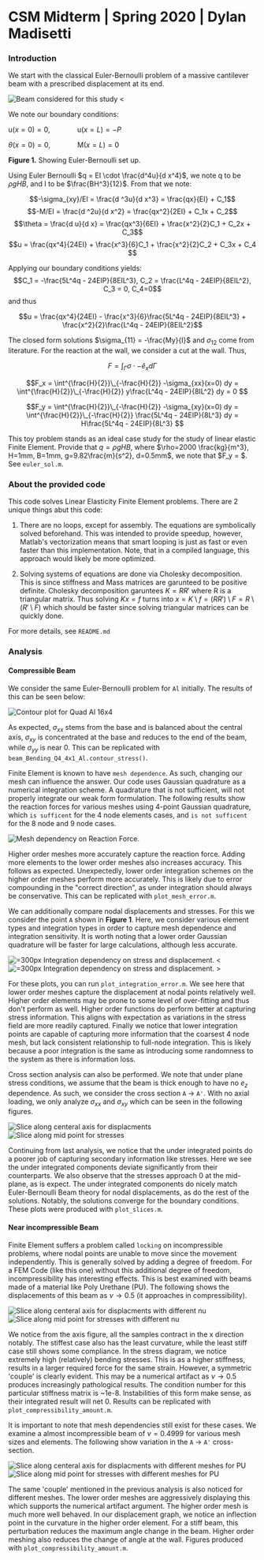 # CSM Midterm | Spring 2020 | Dylan Madisetti

### Introduction

We start with the classical Euler-Bernoulli problem of a massive cantilever
beam with a prescribed displacement at its end.

![Beam considered for this study <](beam.svg)

We note our boundary conditions:

$\text{u}(x=0) = 0$, $\ \ \ \ \ \ \ \ \ \ \ \ \ \text{u}(x=L) = -P$

$\theta(x=0) = 0$, $\ \ \ \ \ \ \ \ \ \ \ \ \ \text{M}(x=L) = 0$

**Figure 1.** Showing Euler-Bernoulli set up.

Using Euler Bernoulli $q = EI \cdot \frac{d^4u}{d x^4}$, we note q to be $\rho
g H B$, and I to be $\frac{BH^3}{12}$.
From that we note:

$$-\sigma_{xy}/EI = \frac{d ^3u}{d x^3} = \frac{qx}{EI} + C_1$$
$$-M/EI = \frac{d ^2u}{d x^2} = \frac{qx^2}{2EI} + C_1x + C_2$$
$$\theta = \frac{d u}{d x} = \frac{qx^3}{6EI} + \frac{x^2}{2}C_1 + C_2x + C_3$$
$$u = \frac{qx^4}{24EI} + \frac{x^3}{6}C_1 + \frac{x^2}{2}C_2  + C_3x + C_4 $$

Applying our boundary conditions yields: $$C_1 = -\frac{5L^4q - 24EIP}{8EIL^3}, C_2 = \frac{L^4q - 24EIP}{8EIL^2}, C_3 = 0, C_4=0$$
and thus

$$u = \frac{qx^4}{24EI} - \frac{x^3}{6}\frac{5L^4q - 24EIP}{8EIL^3} + \frac{x^2}{2}\frac{L^4q - 24EIP}{8EIL^2}$$

The closed form solutions $\sigma_{11} = -\frac{My}{I}$ and $\sigma_{12}$ come
from literature. For the reaction at the wall, we consider a cut at the wall.
Thus,

$$F =
\int_{\Gamma} \sigma \cdot -\hat{e}_x d\Gamma$$

$$F_x =
\int^{\frac{H}{2}}\_{-\frac{H}{2}} -\sigma_{xx}(x=0) dy =
\int^{\frac{H}{2}}\_{-\frac{H}{2}} y\frac{L^4q - 24EIP}{8IL^2} dy
= 0
$$

$$F_y =
\int^{\frac{H}{2}}\_{-\frac{H}{2}} -\sigma_{xy}(x=0) dy =
\int^{\frac{H}{2}}\_{-\frac{H}{2}} \frac{5L^4q - 24EIP}{8L^3} dy =
H\frac{5L^4q - 24EIP}{8L^3}
$$

This toy problem stands as an ideal case study for the study of linear elastic
Finite Element. Provide that $q = \rho g H B$, where $\rho=2000 \frac{kg}{m^3},
H=1mm, B=1mm, g=9.82\frac{m}{s^2}, d=0.5mm$, we note that $F_y = $. See
`euler_sol.m`.

### About the provided code

This code solves Linear Elasticity Finite Element problems. There are 2 unique
things abut this code:

1. There are no loops, except for assembly. The equations are symbolically
solved beforehand. This was intended to provide speedup, however, Matlab's
vectorization means that smart looping is just as fast or even faster than this
implementation. Note, that in a compiled language, this approach would likely
be more optimized.

2. Solving systems of equations are done via Cholesky decomposition. This is
since stiffness and Mass matrices are garunteed to be positive definite.
Cholesky decomposition garuntees $K=RR'$ where R is a triangular matrix.
Thus solving $Kx = f$ turns into $x = K\setminus f =(RR')\setminus F =
R\setminus (R'\setminus F)$ which should be faster since solving triangular
matrices can be quickly done.

For more details, see `README.md`

### Analysis

#### Compressible Beam

We consider the same Euler-Bernoulli problem for `Al` initially. The results of
this can be seen below:

![Contour plot for Quad Al 16x4](contour.png)

As expected, $\sigma_{xx}$ stems from the base and is balanced about the
central axis, $\sigma_{xy}$ is concentrated at the base and reduces to the end
of the beam, while $\sigma_{yy}$ is near 0. This can be replicated with
`beam_Bending_Q4_4x1_Al.contour_stress()`.

Finite Element is known to have `mesh dependence`. As such, changing our mesh
can influence the answer. Our code uses Gaussian quadrature as a numerical
integration scheme. A quadrature that is not sufficient, will not properly
integrate our weak form formulation. The following results show the reaction
forces for various meshes using 4-point Gaussian quadrature, which `is
sufficent` for the 4 node elements cases, and `is not sufficent` for the 8 node
and 9 node cases.

![Mesh dependency on Reaction Force.](mesh.png)

Higher order meshes more accurately capture the reaction force. Adding more
elements to the lower order meshes also increases accuracy. This follows as
expected. Unexpectedly, lower order integration schemes on the higher order
meshes perform more accurately. This is likely due to error compounding in the
"correct direction", as under integration should always be conservative. This
can be replicated with `plot_mesh_error.m`.

We can additionally compare nodal displacements and stresses. For this we
consider the point `A` shown in **Figure 1**. Here, we consider various element
types and integration types in order to capture mesh dependence and integration
sensitivity. It is worth noting that a lower order Gaussian quadrature will be
faster for large calculations, although less accurate.

![=300px Integration dependency on stress and displacement. <](node_point.png)
![=300px Integration dependency on stress and displacement. >](integrate_point.png)

For these plots, you can run `plot_integration_error.m`. We see here that lower
order meshes capture the displacement at nodal points relatively well. Higher
order elements may be prone to some level of over-fitting and thus don't perform
as well. Higher order functions do perform better at capturing stress
information. This aligns with expectation as variations in the stress field are
more readily captured. Finally we notice that lower integration points are
capable of capturing more information that the coarsest 4 node mesh, but lack
consistent relationship to full-node integration. This is likely because a poor
integration is the same as introducing some randomness to the system as there
is information loss.

Cross section analysis can also be performed. We note that under plane stress
conditions, we assume that the beam is thick enough to have no $e_z$
dependence. As such, we consider the cross section `A` $\rightarrow$ `A'`. With
no axial loading, we only analyze $\sigma_{xx}$ and $\sigma_{xy}$ which can be
seen in the following figures.

![Slice along centeral axis for displacments](al_displacement.png)
![Slice along mid point for stresses](al_stresses.png)

Continuing from last analysis, we notice that the under integrated points do a
poorer job of capturing secondary information like stresses. Here we see the
under integrated components deviate significantly from their counterparts. We
also observe that the stresses approach 0 at the mid-plane, as is expect. The
under integrated components do nicely match Euler-Bernoulli Beam theory for
nodal displacements, as do the rest of the solutions. Notably, the solutions
converge for the boundary conditions. These plots were produced with
`plot_slices.m`.

#### Near incompressible Beam

Finite Element suffers a problem called `locking` on incompressible problems,
where nodal points are unable to move since the movement independently. This is
generally solved by adding a degree of freedom. For a FEM Code (like this one)
without this additional degree of freedom, incompressibility has interesting
effects. This is best examined with beams made of a material like Poly Urethane
(PU). The following shows the displacements of this beam as $\nu\rightarrow 0.5$
(it approaches in compressibility).

![Slice along centeral axis for displacments with different nu](nu_displacement.png)
![Slice along mid point for stresses with different nu](nu_stresses.png)

We notice from the axis figure, all the samples contract in the x direction
notably. The stiffest case also has the least curvature, while the least stiff
case still shows some compliance. In the stress diagram, we notice extremely
high (relatively) bending stresses. This is as a higher stiffness, results in a
larger required force for the same strain. However, a symmetric 'couple' is
clearly evident. This may be a numerical artifact as $\nu\rightarrow 0.5$
produces increasingly pathological results. The condition number for this
particular stiffness matrix is ~1e-8. Instabilities of this form make sense, as their integrated result will net 0. Results can be replicated with
`plot_compressibility_amount.m`.

It is important to note that mesh dependencies still exist for these cases. We
examine a almost incompressible beam of $\nu=0.4999$ for various mesh sizes and
elements. The following show variation in the `A` $\rightarrow$ `A'`
cross-section.

![Slice along centeral axis for displacments with different meshes for
PU](pu_displacement.png)
![Slice along mid point for stresses with different
meshes for PU](pu_stresses.png)

The same 'couple' mentioned in the previous analysis is also noticed for
different meshes. The lower order meshes are aggressively displaying this which
supports the numerical artifact argument. The higher order mesh is much more
well behaved. In our displacement graph, we notice an inflection point in the
curvature in the higher order element. For a stiff beam, this perturbation
reduces the maximum angle change in the beam. Higher order meshing also reduces
the change of angle at the wall. Figures produced with
`plot_compressibility_amount.m`.
